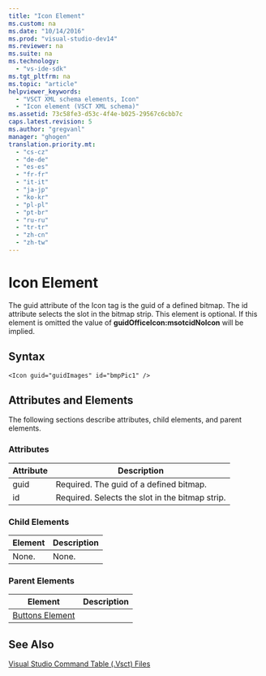 ```yaml
---
title: "Icon Element"
ms.custom: na
ms.date: "10/14/2016"
ms.prod: "visual-studio-dev14"
ms.reviewer: na
ms.suite: na
ms.technology: 
  - "vs-ide-sdk"
ms.tgt_pltfrm: na
ms.topic: "article"
helpviewer_keywords: 
  - "VSCT XML schema elements, Icon"
  - "Icon element (VSCT XML schema)"
ms.assetid: 73c58fe3-d53c-4f4e-b025-29567c6cbb7c
caps.latest.revision: 5
ms.author: "gregvanl"
manager: "ghogen"
translation.priority.mt: 
  - "cs-cz"
  - "de-de"
  - "es-es"
  - "fr-fr"
  - "it-it"
  - "ja-jp"
  - "ko-kr"
  - "pl-pl"
  - "pt-br"
  - "ru-ru"
  - "tr-tr"
  - "zh-cn"
  - "zh-tw"
---
```

# Icon Element
The guid attribute of the Icon tag is the guid of a defined bitmap.  The id attribute selects the slot in the bitmap strip. This element is optional.  If this element is omitted the value of **guidOfficeIcon:msotcidNoIcon** will be implied.  
  
## Syntax  
  
```  
<Icon guid="guidImages" id="bmpPic1" />  
```  
  
## Attributes and Elements  
 The following sections describe attributes, child elements, and parent elements.  
  
### Attributes  
  
|Attribute|Description|  
|---------------|-----------------|  
|guid|Required. The guid of a defined bitmap.|  
|id|Required. Selects the slot in the bitmap strip.|  
  
### Child Elements  
  
|Element|Description|  
|-------------|-----------------|  
|None.|None.|  
  
### Parent Elements  
  
|Element|Description|  
|-------------|-----------------|  
|[Buttons Element](../extensibility/buttons-element.md)||  
  
## See Also  
 [Visual Studio Command Table (.Vsct) Files](../extensibility/visual-studio-command-table--.vsct--files.md)